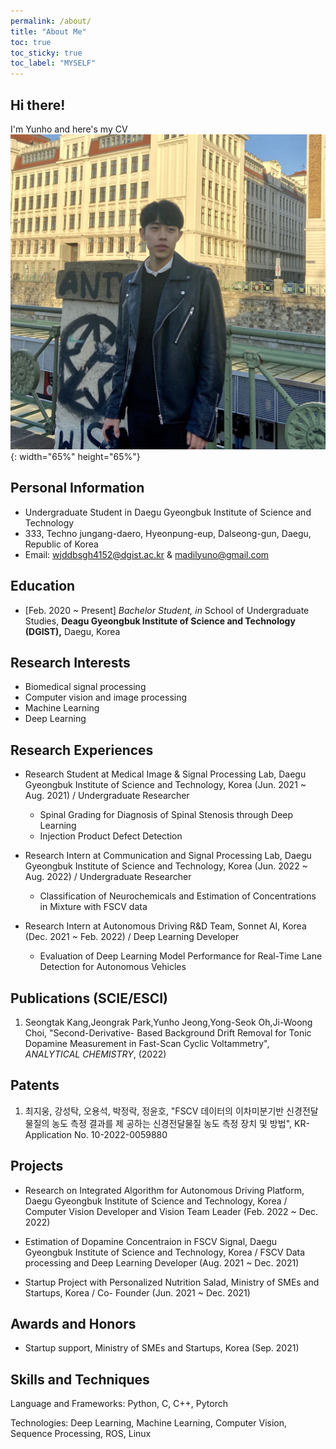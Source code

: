 ```yaml
---
permalink: /about/
title: "About Me"
toc: true
toc_sticky: true
toc_label: "MYSELF"
---
```


## Hi there!
I'm Yunho and here's my CV
![image](/assets/images/cv.jpg){: width="65%" height="65%"}

## Personal Information

- Undergraduate Student in Daegu Gyeongbuk Institute of Science and Technology
- 333, Techno jungang-daero, Hyeonpung-eup, Dalseong-gun, Daegu, Republic of Korea
- Email: [wjddbsgh4152@dgist.ac.kr](mailto:wjddbsgh4152@dgist.ac.kr) & [madilyuno@gmail.com](mailto:madilyuno@gmail.com)

## Education

- [Feb. 2020 ~ Present] *Bachelor* *Student, in* School of Undergraduate Studies, **Deagu Gyeongbuk Institute of Science and Technology (DGIST),** Daegu, Korea

## Research Interests

- Biomedical signal processing
- Computer vision and image processing
- Machine Learning
- Deep Learning


## Research Experiences

- Research Student at Medical Image & Signal Processing Lab, Daegu Gyeongbuk Institute of Science and Technology, Korea (Jun. 2021 ~ Aug. 2021) / Undergraduate Researcher
  - Spinal Grading for Diagnosis of Spinal Stenosis through Deep Learning
  - Injection Product Defect Detection

- Research Intern at Communication and Signal Processing Lab, Daegu Gyeongbuk Institute of Science and Technology, Korea (Jun. 2022 ~ Aug. 2022) / Undergraduate Researcher
  - Classification of Neurochemicals and Estimation of Concentrations in Mixture with FSCV data

- Research Intern at Autonomous Driving R&D Team, Sonnet AI, Korea (Dec. 2021 ~ Feb. 2022) / Deep Learning Developer
  - Evaluation of Deep Learning Model Performance for Real-Time Lane Detection for Autonomous Vehicles


## Publications (SCIE/ESCI)

1. Seongtak Kang,Jeongrak Park,Yunho Jeong,Yong-Seok Oh,Ji-Woong Choi, "Second-Derivative- Based Background Drift Removal for Tonic Dopamine Measurement in Fast-Scan Cyclic Voltammetry", *ANALYTICAL CHEMISTRY*, (2022)


## Patents

1. 최지웅, 강성탁, 오용석, 박정락, 정윤호, "FSCV 데이터의 이차미분기반 신경전달물질의 농도 측정 결과를 제 공하는 신경전달물질 농도 측정 장치 및 방법", KR-Application No. 10-2022-0059880


## Projects

- Research on Integrated Algorithm for Autonomous Driving Platform, Daegu Gyeongbuk Institute of Science and Technology, Korea / Computer Vision Developer and Vision Team Leader (Feb. 2022 ~ Dec. 2022)

- Estimation of Dopamine Concentraion in FSCV Signal, Daegu Gyeongbuk Institute of Science and Technology, Korea / FSCV Data processing and Deep Learning Developer (Aug. 2021 ~ Dec. 2021)

- Startup Project with Personalized Nutrition Salad, Ministry of SMEs and Startups, Korea / Co- Founder (Jun. 2021 ~ Dec. 2021)


## Awards and Honors

- Startup support, Ministry of SMEs and Startups, Korea (Sep. 2021)


## Skills and Techniques

Language and Frameworks: Python, C, C++, Pytorch

Technologies: Deep Learning, Machine Learning, Computer Vision, Sequence Processing, ROS, Linux


